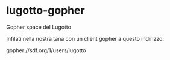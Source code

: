 # lugotto-gopher
Gopher space del Lugotto

Infilati nella nostra tana con un client gopher
a questo indirizzo:

gopher://sdf.org/1/users/lugotto
